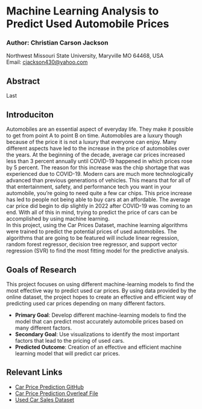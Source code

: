 # Machine Learning Analysis to Predict Used Automobile Prices

### Author: Christian Carson Jackson
Northwest Missouri State University, Maryville MO 64468, USA  
Email: [cjackson430@yahoo.com](mailto:cjackson430@yahoo.com)

## Abstract
Last

## Introduciton
Automobiles are an essential aspect of everyday life. They make it possible to get from point A to point B on time. Automobiles are a luxury though because of the price it is not a luxury that everyone can enjoy. Many different aspects have led to the increase in the price of automobiles over the years. At the beginning of the decade, average car prices increased less than 3 percent annually until COVID-19 happened in which prices rose by 5 percent. The reason for this increase was the chip shortage that was experienced due to COVID-19. Modern cars are much more technologically advanced than previous generations of vehicles. This means that for all of that entertainment, safety, and performance tech you want in your automobile, you’re going to need quite a few car chips. This price increase has led to people not being able to buy cars at an affordable. The average car price did begin to dip slightly in 2022 after COVID-19 was coming to an end. With all of this in mind, trying to predict the price of cars can be accomplished by using machine learning.
<br/>
  In this project, using the Car Prices Dataset, machine learning algorithms were trained to predict the potential prices of used automobiles. The algorithms that are going to be featured will include linear regression, random forest regressor, decision tree regressor, and support vector regression (SVR) to find the most fitting model for the predictive analysis.

## Goals of Research
This project focuses on using different machine-learning models to find the most effective way to predict used car prices. By using data provided by the online dataset, the project hopes to create an effective and efficient way of predicting used car prices depending on many different factors.

- **Primary Goal**: Develop different machine-learning models to find the model that can predict most accurately automobile prices based on many different factors.
- **Secondary Goal**: Use visualizations to identify the most important factors that lead to the pricing of used cars.
- **Predicted Outcome**: Creation of an effective and efficient machine learning model that will predict car prices.

## Relevant Links
- [Car Price Prediction GitHub](https://github.com/ChristianJBNB/MDA_Capstone_Project)
- [Car Price Prediction Overleaf File](https://www.overleaf.com/read/ppjrmjkgwgcs#ce2a20)
- [Used Car Sales Dataset](https://www.kaggle.com/datasets/satvshr/top-4-used-car-sales-datasets-combined)

##
